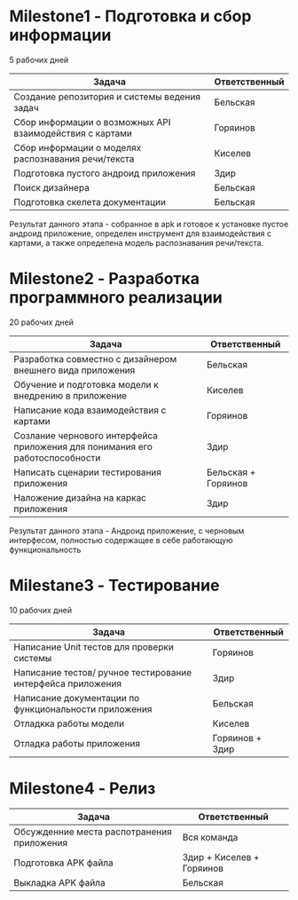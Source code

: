 # Milestone1 - Подготовка и сбор информации

5 рабочих дней

| Задача                                       | Ответственный             |
|----------------------------------------------|---------------------------|
| Создание репозитория и системы ведения задач | Бельская                  |
| Сбор информации о возможных API взаимодействия с картами | Горяинов |
| Сбор информации о моделях распознавания речи/текста | Киселев |
| Подготовка пустого андроид приложения | Здир |
| Поиск дизайнера | Бельская |
| Подготовка скелета документации | Бельская |

Результат данного этапа - собранное в apk и готовое к установке пустое андроид приложение,
определен инструмент для взаимодействия с картами, а также определена модель распознавания речи/текста.

# Milestone2 - Разработка программного реализации

20 рабочих дней

| Задача | Ответственный |
|--------|---------------|
| Разработка совместно с дизайнером внешнего вида приложения | Бельская |
| Обучение и подготовка модели к внедрению в приложение | Киселев |
| Написание кода взаимодействия с картами | Горяинов |
| Созлание чернового интерфейса приложения для понимания его работоспособности | Здир |
| Написать сценарии тестирования приложения | Бельская + Горяинов |
| Наложение дизайна на каркас приложения | Здир |

Результат данного этапа - Андроид приложение, с черновым интерфесом, полностью содержащее в себе работающую функциональность

# Milestane3 - Тестирование

10 рабочих дней

| Задача | Ответственный |
|--------|---------------|
| Написание Unit тестов для проверки системы | Горяинов |
| Написание тестов/ ручное тестирование интерфейса приложения | Здир |
| Написание документации по функциональности приложения | Бельская |
| Отладкка работы модели | Киселев |
| Отладка работы приложения | Горяинов + Здир |

# Milestone4 - Релиз
| Задача | Ответственный |
|--------|---------------|
| Обсужденние места распотранения приложения | Вся команда |
| Подготовка APK файла | Здир + Киселев + Горяинов |
| Выкладка APK файла | Бельская |
